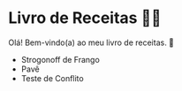 # Livro de Receitas :man_cook:

Olá! Bem-vindo(a) ao meu livro de receitas. :wave:

- Strogonoff de Frango
- Pavê
- Teste de Conflito
